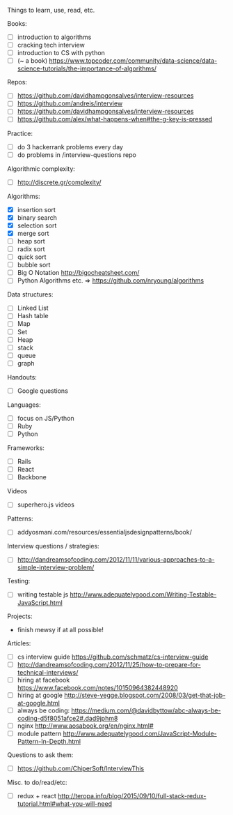 Things to learn, use, read, etc.

Books:
- [ ] introduction to algorithms
- [ ] cracking tech interview
- [ ] introduction to CS with python
- [ ] (~ a book) https://www.topcoder.com/community/data-science/data-science-tutorials/the-importance-of-algorithms/

Repos:
- [ ] https://github.com/davidhampgonsalves/interview-resources
- [ ] https://github.com/andreis/interview
- [ ] https://github.com/davidhampgonsalves/interview-resources
- [ ] https://github.com/alex/what-happens-when#the-g-key-is-pressed

Practice:
- [ ] do 3 hackerrank problems every day
- [ ] do problems in /interview-questions repo

Algorithmic complexity:
- [ ] http://discrete.gr/complexity/

Algorithms:
- [x] insertion sort
- [x] binary search
- [x] selection sort
- [x] merge sort
- [ ] heap sort
- [ ] radix sort
- [ ] quick sort
- [ ] bubble sort
- [ ] Big O Notation http://bigocheatsheet.com/
- [ ] Python Algorithms etc. => https://github.com/nryoung/algorithms

Data structures:
- [ ] Linked List
- [ ] Hash table
- [ ] Map
- [ ] Set
- [ ] Heap
- [ ] stack
- [ ] queue
- [ ] graph

Handouts:
- [ ] Google questions

Languages:
- [ ] focus on JS/Python
- [ ] Ruby
- [ ] Python

Frameworks:
- [ ] Rails
- [ ] React
- [ ] Backbone

Videos
- [ ] superhero.js videos

Patterns:
- [ ] addyosmani.com/resources/essentialjsdesignpatterns/book/

Interview questions / strategies:
- [ ] http://dandreamsofcoding.com/2012/11/11/various-approaches-to-a-simple-interview-problem/

Testing:
- [ ] writing testable js http://www.adequatelygood.com/Writing-Testable-JavaScript.html

Projects:
- finish mewsy if at all possible!

Articles:
- [ ] cs interview guide https://github.com/schmatz/cs-interview-guide
- [ ] http://dandreamsofcoding.com/2012/11/25/how-to-prepare-for-technical-interviews/
- [ ] hiring at facebook https://www.facebook.com/notes/10150964382448920
- [ ] hiring at google http://steve-yegge.blogspot.com/2008/03/get-that-job-at-google.html
- [ ] always be coding: https://medium.com/@davidbyttow/abc-always-be-coding-d5f8051afce2#.dad9jphm8
- [ ] nginx http://www.aosabook.org/en/nginx.html#
- [ ] module pattern http://www.adequatelygood.com/JavaScript-Module-Pattern-In-Depth.html

Questions to ask them:
- [ ] https://github.com/ChiperSoft/InterviewThis

Misc. to do/read/etc:
- [ ] redux + react http://teropa.info/blog/2015/09/10/full-stack-redux-tutorial.html#what-you-will-need